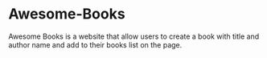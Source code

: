 # Awesome-Books
Awesome Books is a website that allow users to create a book with title and author name and add to their books list on the page.
